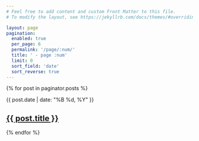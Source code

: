 ```yaml
---
# Feel free to add content and custom Front Matter to this file.
# To modify the layout, see https://jekyllrb.com/docs/themes/#overriding-theme-defaults

layout: page
pagination: 
  enabled: true
  per_page: 6
  permalink: '/page/:num/'
  title: ' - page :num'
  limit: 0
  sort_field: 'date'
  sort_reverse: true
---
```

{% for post in paginator.posts %}
<section class="post">
<div>{{ post.date | date: "%B %d, %Y" }}</div>
  <h2><a href="{{ post.url }}">{{ post.title }}</a></h2>
</section>
{% endfor %}
